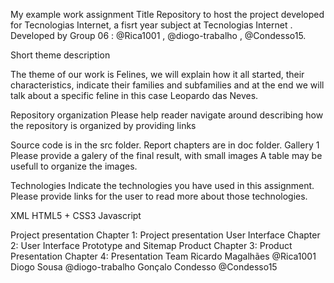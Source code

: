 My example work assignment Title
Repository to host the project developed for Tecnologias Internet, a fisrt year subject at Tecnologias Internet . Developed by Group 06 : @Rica1001 , @diogo-trabalho , @Condesso15.

Short theme description

The theme of our work is Felines, we will explain how it all started, their characteristics, 
indicate their families and subfamilies and at the end we will talk about a specific feline in this case Leopardo das Neves.

Repository organization
Please help reader navigate around describing how the repository is organized by providing links

Source code is in the src folder.
Report chapters are in doc folder.
Gallery 1
Please provide a galery of the final result, with small images A table may be usefull to organize the images.

Technologies
Indicate the technologies you have used in this assignment. Please provide links for the user to read more about those technologies.

XML
HTML5 + CSS3
Javascript



Project presentation
Chapter 1: Project presentation
User Interface
Chapter 2: User Interface Prototype and Sitemap
Product
Chapter 3: Product
Presentation
Chapter 4: Presentation
Team
Ricardo Magalhães @Rica1001
Diogo Sousa @diogo-trabalho
Gonçalo Condesso @Condesso15
